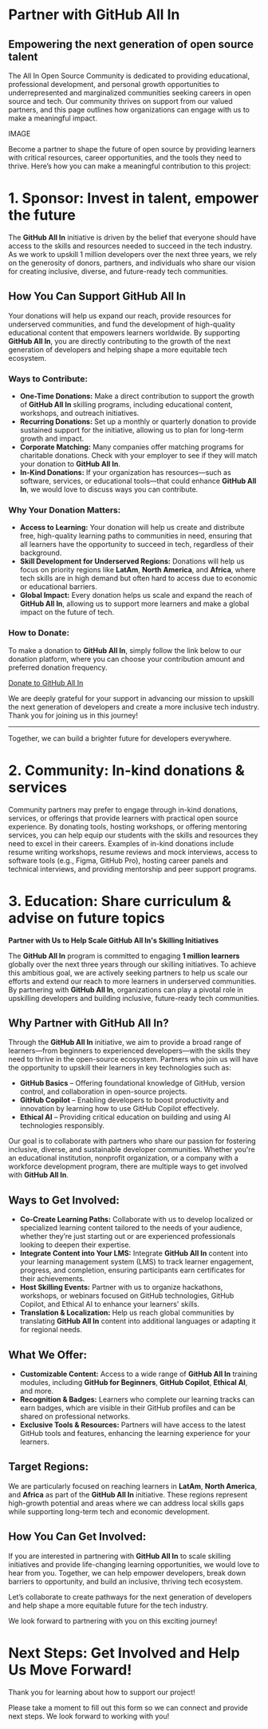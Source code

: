 # Partner with GitHub All In

## Empowering the next generation of open source talent


The All In Open Source Community is dedicated to providing educational, professional development, and personal growth opportunities to underrepresented and marginalized communities seeking careers in open source and tech. Our community thrives on support from our valued partners, and this page outlines how organizations can engage with us to make a meaningful impact.


IMAGE


Become a partner to shape the future of open source by providing learners with critical resources, career opportunities, and the tools they need to thrive. Here’s how you can make a meaningful contribution to this project:

# 1. Sponsor: Invest in talent, empower the future

The **GitHub All In** initiative is driven by the belief that everyone should have access to the skills and resources needed to succeed in the tech industry. As we work to upskill 1 million developers over the next three years, we rely on the generosity of donors, partners, and individuals who share our vision for creating inclusive, diverse, and future-ready tech communities.

## How You Can Support GitHub All In

Your donations will help us expand our reach, provide resources for underserved communities, and fund the development of high-quality educational content that empowers learners worldwide. By supporting **GitHub All In**, you are directly contributing to the growth of the next generation of developers and helping shape a more equitable tech ecosystem.

### Ways to Contribute:

- **One-Time Donations:** Make a direct contribution to support the growth of **GitHub All In** skilling programs, including educational content, workshops, and outreach initiatives.
- **Recurring Donations:** Set up a monthly or quarterly donation to provide sustained support for the initiative, allowing us to plan for long-term growth and impact.
- **Corporate Matching:** Many companies offer matching programs for charitable donations. Check with your employer to see if they will match your donation to **GitHub All In**.
- **In-Kind Donations:** If your organization has resources—such as software, services, or educational tools—that could enhance **GitHub All In**, we would love to discuss ways you can contribute.

### Why Your Donation Matters:

- **Access to Learning:** Your donation will help us create and distribute free, high-quality learning paths to communities in need, ensuring that all learners have the opportunity to succeed in tech, regardless of their background.
- **Skill Development for Underserved Regions:** Donations will help us focus on priority regions like **LatAm**, **North America**, and **Africa**, where tech skills are in high demand but often hard to access due to economic or educational barriers.
- **Global Impact:** Every donation helps us scale and expand the reach of **GitHub All In**, allowing us to support more learners and make a global impact on the future of tech.

### How to Donate:

To make a donation to **GitHub All In**, simply follow the link below to our donation platform, where you can choose your contribution amount and preferred donation frequency.

[Donate to GitHub All In](#)

We are deeply grateful for your support in advancing our mission to upskill the next generation of developers and create a more inclusive tech industry. Thank you for joining us in this journey!

---
Together, we can build a brighter future for developers everywhere.


# 2. Community: In-kind donations & services

Community partners may prefer to engage through in-kind donations, services, or offerings that provide learners with practical open source experience. By donating tools, hosting workshops, or offering mentoring services, you can help equip our students with the skills and resources they need to excel in their careers. Examples of in-kind donations include resume writing workshops, resume reviews and mock interviews, access to software tools (e.g., Figma, GitHub Pro), hosting career panels and technical interviews, and providing mentorship and peer support programs.


# 3. Education: Share curriculum & advise on future topics

**Partner with Us to Help Scale GitHub All In's Skilling Initiatives**

The **GitHub All In** program is committed to engaging **1 million learners** globally over the next three years through our skilling initiatives. To achieve this ambitious goal, we are actively seeking partners to help us scale our efforts and extend our reach to more learners in underserved communities. By partnering with **GitHub All In**, organizations can play a pivotal role in upskilling developers and building inclusive, future-ready tech communities.

## Why Partner with GitHub All In?

Through the **GitHub All In** initiative, we aim to provide a broad range of learners—from beginners to experienced developers—with the skills they need to thrive in the open-source ecosystem. Partners who join us will have the opportunity to upskill their learners in key technologies such as:

- **GitHub Basics** – Offering foundational knowledge of GitHub, version control, and collaboration in open-source projects.
- **GitHub Copilot** – Enabling developers to boost productivity and innovation by learning how to use GitHub Copilot effectively.
- **Ethical AI** – Providing critical education on building and using AI technologies responsibly.

Our goal is to collaborate with partners who share our passion for fostering inclusive, diverse, and sustainable developer communities. Whether you're an educational institution, nonprofit organization, or a company with a workforce development program, there are multiple ways to get involved with **GitHub All In**.

## Ways to Get Involved:

- **Co-Create Learning Paths:** Collaborate with us to develop localized or specialized learning content tailored to the needs of your audience, whether they’re just starting out or are experienced professionals looking to deepen their expertise.
- **Integrate Content into Your LMS:** Integrate **GitHub All In** content into your learning management system (LMS) to track learner engagement, progress, and completion, ensuring participants earn certificates for their achievements.
- **Host Skilling Events:** Partner with us to organize hackathons, workshops, or webinars focused on GitHub technologies, GitHub Copilot, and Ethical AI to enhance your learners' skills.
- **Translation & Localization:** Help us reach global communities by translating **GitHub All In** content into additional languages or adapting it for regional needs.

## What We Offer:

- **Customizable Content:** Access to a wide range of **GitHub All In** training modules, including **GitHub for Beginners**, **GitHub Copilot**, **Ethical AI**, and more.
- **Recognition & Badges:** Learners who complete our learning tracks can earn badges, which are visible in their GitHub profiles and can be shared on professional networks.
- **Exclusive Tools & Resources:** Partners will have access to the latest GitHub tools and features, enhancing the learning experience for your learners.

## Target Regions:

We are particularly focused on reaching learners in **LatAm**, **North America**, and **Africa** as part of the **GitHub All In** initiative. These regions represent high-growth potential and areas where we can address local skills gaps while supporting long-term tech and economic development.

## How You Can Get Involved:

If you are interested in partnering with **GitHub All In** to scale skilling initiatives and provide life-changing learning opportunities, we would love to hear from you. Together, we can help empower developers, break down barriers to opportunity, and build an inclusive, thriving tech ecosystem.

Let’s collaborate to create pathways for the next generation of developers and help shape a more equitable future for the tech industry.

We look forward to partnering with you on this exciting journey!

# Next Steps: Get Involved and Help Us Move Forward!
Thank you for learning about how to support our project!

Please take a moment to fill out this form so we can connect and provide next steps. We look forward to working with you!

